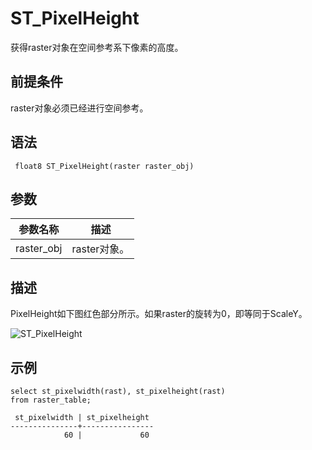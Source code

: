 # ST\_PixelHeight

获得raster对象在空间参考系下像素的高度。

## 前提条件

raster对象必须已经进行空间参考。

## 语法

```
 float8 ST_PixelHeight(raster raster_obj)
```

## 参数

|参数名称|描述|
|----|--|
|raster\_obj|raster对象。|

## 描述

PixelHeight如下图红色部分所示。如果raster的旋转为0，即等同于ScaleY。

![ST_PixelHeight](https://static-aliyun-doc.oss-accelerate.aliyuncs.com/assets/img/zh-CN/0229209951/p88912.png)

## 示例

```
select st_pixelwidth(rast), st_pixelheight(rast)
from raster_table;

 st_pixelwidth | st_pixelheight 
---------------+----------------
            60 |             60
```

